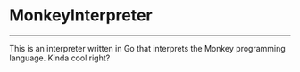 # MonkeyInterpreter

---

This is an interpreter written in Go that interprets the Monkey programming language. Kinda cool right?
